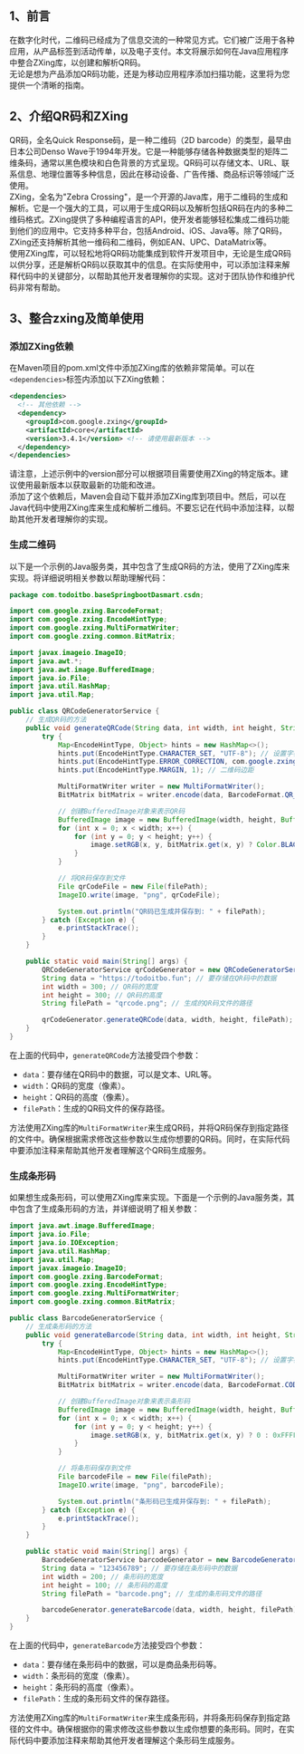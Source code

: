 <a name="zy5Hv"></a>
## 1、前言
在数字化时代，二维码已经成为了信息交流的一种常见方式。它们被广泛用于各种应用，从产品标签到活动传单，以及电子支付。本文将展示如何在Java应用程序中整合ZXing库，以创建和解析QR码。<br />无论是想为产品添加QR码功能，还是为移动应用程序添加扫描功能，这里将为您提供一个清晰的指南。
<a name="nzKDP"></a>
## 2、介绍QR码和ZXing
QR码，全名Quick Response码，是一种二维码（2D barcode）的类型，最早由日本公司Denso Wave于1994年开发。它是一种能够存储各种数据类型的矩阵二维条码，通常以黑色模块和白色背景的方式呈现。QR码可以存储文本、URL、联系信息、地理位置等多种信息，因此在移动设备、广告传播、商品标识等领域广泛使用。<br />ZXing，全名为"Zebra Crossing"，是一个开源的Java库，用于二维码的生成和解析。它是一个强大的工具，可以用于生成QR码以及解析包括QR码在内的多种二维码格式。ZXing提供了多种编程语言的API，使开发者能够轻松集成二维码功能到他们的应用中。它支持多种平台，包括Android、iOS、Java等。除了QR码，ZXing还支持解析其他一维码和二维码，例如EAN、UPC、DataMatrix等。<br />使用ZXing库，可以轻松地将QR码功能集成到软件开发项目中，无论是生成QR码以供分享，还是解析QR码以获取其中的信息。在实际使用中，可以添加注释来解释代码中的关键部分，以帮助其他开发者理解你的实现。这对于团队协作和维护代码非常有帮助。
<a name="M7y9n"></a>
## 3、整合zxing及简单使用
<a name="zlt2a"></a>
### 添加ZXing依赖
在Maven项目的pom.xml文件中添加ZXing库的依赖非常简单。可以在`<dependencies>`标签内添加以下ZXing依赖：
```xml
<dependencies>
  <!-- 其他依赖 -->
  <dependency>
    <groupId>com.google.zxing</groupId>
    <artifactId>core</artifactId>
    <version>3.4.1</version> <!-- 请使用最新版本 -->
  </dependency>
</dependencies>
```
请注意，上述示例中的version部分可以根据项目需要使用ZXing的特定版本。建议使用最新版本以获取最新的功能和改进。<br />添加了这个依赖后，Maven会自动下载并添加ZXing库到项目中。然后，可以在Java代码中使用ZXing库来生成和解析二维码。不要忘记在代码中添加注释，以帮助其他开发者理解你的实现。
<a name="hTn46"></a>
### 生成二维码
以下是一个示例的Java服务类，其中包含了生成QR码的方法，使用了ZXing库来实现。将详细说明相关参数以帮助理解代码：
```java
package com.todoitbo.baseSpringbootDasmart.csdn;

import com.google.zxing.BarcodeFormat;
import com.google.zxing.EncodeHintType;
import com.google.zxing.MultiFormatWriter;
import com.google.zxing.common.BitMatrix;

import javax.imageio.ImageIO;
import java.awt.*;
import java.awt.image.BufferedImage;
import java.io.File;
import java.util.HashMap;
import java.util.Map;

public class QRCodeGeneratorService {
    // 生成QR码的方法
    public void generateQRCode(String data, int width, int height, String filePath) {
        try {
            Map<EncodeHintType, Object> hints = new HashMap<>();
            hints.put(EncodeHintType.CHARACTER_SET, "UTF-8"); // 设置字符编码
            hints.put(EncodeHintType.ERROR_CORRECTION, com.google.zxing.qrcode.decoder.ErrorCorrectionLevel.H); // 错误纠正级别
            hints.put(EncodeHintType.MARGIN, 1); // 二维码边距

            MultiFormatWriter writer = new MultiFormatWriter();
            BitMatrix bitMatrix = writer.encode(data, BarcodeFormat.QR_CODE, width, height, hints);

            // 创建BufferedImage对象来表示QR码
            BufferedImage image = new BufferedImage(width, height, BufferedImage.TYPE_INT_RGB);
            for (int x = 0; x < width; x++) {
                for (int y = 0; y < height; y++) {
                    image.setRGB(x, y, bitMatrix.get(x, y) ? Color.BLACK.getRGB() : Color.WHITE.getRGB());
                }
            }

            // 将QR码保存到文件
            File qrCodeFile = new File(filePath);
            ImageIO.write(image, "png", qrCodeFile);

            System.out.println("QR码已生成并保存到: " + filePath);
        } catch (Exception e) {
            e.printStackTrace();
        }
    }

    public static void main(String[] args) {
        QRCodeGeneratorService qrCodeGenerator = new QRCodeGeneratorService();
        String data = "https://todoitbo.fun"; // 要存储在QR码中的数据
        int width = 300; // QR码的宽度
        int height = 300; // QR码的高度
        String filePath = "qrcode.png"; // 生成的QR码文件的路径

        qrCodeGenerator.generateQRCode(data, width, height, filePath);
    }
}
```
在上面的代码中，`generateQRCode`方法接受四个参数：

- `data`：要存储在QR码中的数据，可以是文本、URL等。
- `width`：QR码的宽度（像素）。
- `height`：QR码的高度（像素）。
- `filePath`：生成的QR码文件的保存路径。

方法使用ZXing库的`MultiFormatWriter`来生成QR码，并将QR码保存到指定路径的文件中。确保根据需求修改这些参数以生成你想要的QR码。同时，在实际代码中要添加注释来帮助其他开发者理解这个QR码生成服务。
<a name="QB3LQ"></a>
### 生成条形码
如果想生成条形码，可以使用ZXing库来实现。下面是一个示例的Java服务类，其中包含了生成条形码的方法，并详细说明了相关参数：
```java
import java.awt.image.BufferedImage;
import java.io.File;
import java.io.IOException;
import java.util.HashMap;
import java.util.Map;
import javax.imageio.ImageIO;
import com.google.zxing.BarcodeFormat;
import com.google.zxing.EncodeHintType;
import com.google.zxing.MultiFormatWriter;
import com.google.zxing.common.BitMatrix;

public class BarcodeGeneratorService {
    // 生成条形码的方法
    public void generateBarcode(String data, int width, int height, String filePath) {
        try {
            Map<EncodeHintType, Object> hints = new HashMap<>();
            hints.put(EncodeHintType.CHARACTER_SET, "UTF-8"); // 设置字符编码

            MultiFormatWriter writer = new MultiFormatWriter();
            BitMatrix bitMatrix = writer.encode(data, BarcodeFormat.CODE_128, width, height, hints);

            // 创建BufferedImage对象来表示条形码
            BufferedImage image = new BufferedImage(width, height, BufferedImage.TYPE_INT_RGB);
            for (int x = 0; x < width; x++) {
                for (int y = 0; y < height; y++) {
                    image.setRGB(x, y, bitMatrix.get(x, y) ? 0 : 0xFFFFFF); // 生成黑色条和白色背景的条形码
                }
            }

            // 将条形码保存到文件
            File barcodeFile = new File(filePath);
            ImageIO.write(image, "png", barcodeFile);

            System.out.println("条形码已生成并保存到: " + filePath);
        } catch (Exception e) {
            e.printStackTrace();
        }
    }

    public static void main(String[] args) {
        BarcodeGeneratorService barcodeGenerator = new BarcodeGeneratorService();
        String data = "123456789"; // 要存储在条形码中的数据
        int width = 200; // 条形码的宽度
        int height = 100; // 条形码的高度
        String filePath = "barcode.png"; // 生成的条形码文件的路径

        barcodeGenerator.generateBarcode(data, width, height, filePath);
    }
}
```
在上面的代码中，`generateBarcode`方法接受四个参数：

- `data`：要存储在条形码中的数据，可以是商品条形码等。
- `width`：条形码的宽度（像素）。
- `height`：条形码的高度（像素）。
- `filePath`：生成的条形码文件的保存路径。

方法使用ZXing库的`MultiFormatWriter`来生成条形码，并将条形码保存到指定路径的文件中。确保根据你的需求修改这些参数以生成你想要的条形码。同时，在实际代码中要添加注释来帮助其他开发者理解这个条形码生成服务。
